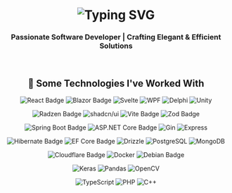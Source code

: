 <h1 align="center">
  <img src="https://readme-typing-svg.herokuapp.com/?font=Fira+Code&color=36BCF7&size=30&center=true&vCenter=true&width=1000&height=60&duration=4000&lines=👋+Welcome+to+My+Profile;🚀+Exploring+Tech+and+Innovation;" alt="Typing SVG" />
</h1>

<h3 align="center">Passionate Software Developer | Crafting Elegant & Efficient Solutions</h3>

<br/>

## <div align="center">🔧 Some Technologies I've Worked With</div>

<p align="center">
  <img src="https://img.shields.io/badge/React-61DAFB?logo=react&logoColor=000&style=flat" alt="React Badge">
  <img src="https://img.shields.io/badge/Blazor-512BD4?logo=blazor&logoColor=fff&style=flat" alt="Blazor Badge">
  <img src="https://img.shields.io/badge/Svelte-FF3E00?logo=svelte&logoColor=fff&style=flat" alt="Svelte" />
  <img src="https://img.shields.io/badge/WPF-512BD4?logo=dotnet&logoColor=fff&style=flat" alt="WPF" />
  <img src="https://img.shields.io/badge/Delphi-E62431?logo=delphi&logoColor=fff&style=flat" alt="Delphi" />
  <img src="https://img.shields.io/badge/Unity-FFF?logo=unity&logoColor=000&style=flat" alt="Unity">
</p>

<p align="center">
  <img src="https://img.shields.io/badge/Radzen-512BD4?logo=dotnet&logoColor=fff&style=flat" alt="Radzen Badge">
  <img src="https://img.shields.io/badge/shadcn%2Fui-000?logo=shadcnui&logoColor=fff&style=flat" alt="shadcn/ui" />
  <img src="https://img.shields.io/badge/Vite-646CFF?logo=vite&logoColor=fff&style=flat" alt="Vite Badge">
  <img src="https://img.shields.io/badge/Zod-3E67B1?logo=zod&logoColor=fff&style=flat" alt="Zod Badge">
</p>

<p align="center">
  <img src="https://img.shields.io/badge/Spring%20Boot-6DB33F?logo=springboot&logoColor=fff&style=flat" alt="Spring Boot Badge">
  <img src="https://img.shields.io/badge/ASP.NET%20Core-512BD4?logo=dotnet&logoColor=fff&style=flat" alt="ASP.NET Core Badge">
  <img src="https://img.shields.io/badge/Gin-008ECF?logo=gin&logoColor=fff&style=flat" alt="Gin">
  <img src="https://img.shields.io/badge/Express-000?logo=express&logoColor=fff&style=flat" alt="Express">
</p>

<p align="center">
  <img src="https://img.shields.io/badge/Hibernate-59666C?logo=hibernate&logoColor=fff&style=flat" alt="Hibernate Badge">
  <img src="https://img.shields.io/badge/EF%20Core-512BD4?logo=dotnet&logoColor=fff&style=flat" alt="EF Core Badge">
  <img src="https://img.shields.io/badge/Drizzle-C5F74F?logo=drizzle&logoColor=000&style=flat" alt="Drizzle">
  <img src="https://img.shields.io/badge/PostgreSQL-4169E1?logo=postgresql&logoColor=fff&style=flat" alt="PostgreSQL" />
  <img src="https://img.shields.io/badge/MongoDB-47A248?logo=mongodb&logoColor=fff&style=flat" alt="MongoDB">
</p>

<p align="center">
  <img src="https://img.shields.io/badge/Cloudflare-F38020?logo=cloudflare&logoColor=fff&style=flat" alt="Cloudflare Badge">
  <img src="https://img.shields.io/badge/Docker-2496ED?logo=docker&logoColor=fff&style=flat" alt="Docker" />  
  <img src="https://img.shields.io/badge/Debian-A81D33?logo=debian&logoColor=fff&style=flat" alt="Debian Badge">
</p>

<p align="center">
  <img src="https://img.shields.io/badge/Keras-D00000?logo=keras&logoColor=fff&style=flat" alt="Keras" />
  <img src="https://img.shields.io/badge/pandas-150458?logo=pandas&logoColor=fff&style=flat" alt="Pandas" />
  <img src="https://img.shields.io/badge/OpenCV-5C3EE8?logo=opencv&logoColor=fff&style=flat" alt="OpenCV" />
</p>

<p align="center">
  <img src="https://img.shields.io/badge/TypeScript-3178C6?logo=typescript&logoColor=fff&style=flat" alt="TypeScript" />
  <img src="https://img.shields.io/badge/PHP-777BB4?logo=php&logoColor=fff&style=flat" alt="PHP" />
  <img src="https://img.shields.io/badge/C%2B%2B-00599C?logo=cplusplus&logoColor=fff&style=flat" alt="C++" />
</p>
